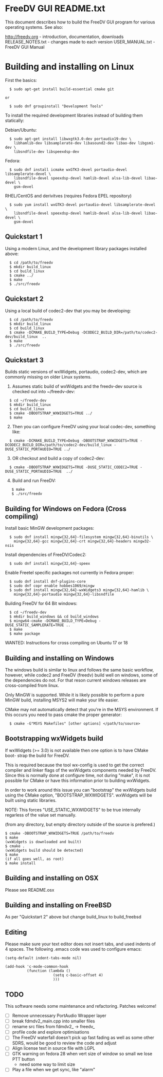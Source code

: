 # FreeDV GUI README.txt

This document describes how to build the FreeDV GUI program for
various operating systems.  See also:

  http://freedv.org - introduction, documentation, downloads
  RELEASE_NOTES.txt - changes made to each version
  USER_MANUAL.txt   - FreeDV GUI Manual

# Building and installing on Linux

First the basics:
```
  $ sudo apt-get install build-essential cmake git

or

  $ sudo dnf groupinstall "Development Tools"
```

To install the required development libraries instead of building them
statically:

Debian/Ubuntu:
```
  $ sudo apt-get install libwxgtk3.0-dev portaudio19-dev \
    libhamlib-dev libsamplerate-dev libasound2-dev libao-dev libgsm1-dev \
    libsndfile-dev libspeexdsp-dev
```
Fedora:
```
  $ sudo dnf install icmake wxGTK3-devel portaudio-devel libsamplerate-devel \
    libsndfile-devel speexdsp-devel hamlib-devel alsa-lib-devel libao-devel \
    gsm-devel
```

RHEL/CentOS and derivitves (requires Fedora EPEL repository)
```
  $ sudo yum install wxGTK3-devel portaudio-devel libsamplerate-devel \ 
    libsndfile-devel speexdsp-devel hamlib-devel alsa-lib-devel libao-devel \
    gsm-devel
```

## Quickstart 1

Using a modern Linux, and the development library packages installed above:
```
  $ cd /path/to/freedv
  $ mkdir build_linux
  $ cd build_linux
  $ cmake ../ 
  $ make
  $ ./src/freedv
```

## Quickstart 2

Using a local build of codec2-dev that you may be developing:
```
  $ cd /path/to/freedv
  $ mkdir build_linux
  $ cd build_linux
  $ cmake -DCMAKE_BUILD_TYPE=Debug -DCODEC2_BUILD_DIR=/path/to/codec2-dev/build_linux  ..
  $ make
  $ ./src/freedv
```

## Quickstart 3

Builds static versions of wxWidgets, portaudio, codec2-dev, which are commonly
missing on older Linux systems.

1. Assumes static build of wxWidgets and the freedv-dev source is checked out into ~/freedv-dev:
```
  $ cd ~/freedv-dev
  $ mkdir build_linux
  $ cd build_linux
  $ cmake -DBOOTSTRAP_WXWIDGETS=TRUE ../
  $ make
```

2. Then you can configure FreeDV using your local codec-dev, something like:
```
  $ cmake -DCMAKE_BUILD_TYPE=Debug -DBOOTSTRAP_WXWIDGETS=TRUE -DCODEC2_BUILD_DIR=/path/to/codec2-dev/build_linux -DUSE_STATIC_PORTAUDIO=TRUE ../
```

3. OR checkout and build a copy of codec2-dev:
```
  $ cmake -DBOOTSTRAP_WXWIDGETS=TRUE -DUSE_STATIC_CODEC2=TRUE -DUSE_STATIC_PORTAUDIO=TRUE  ../
```
  
4. Build and run FreeDV:
```
   $ make
   $ ./src/freedv
```

## Building for Windows on Fedora (Cross compiling)

Install basic MinGW development packages:
```
  $ sudo dnf install mingw{32,64}-filesystem mingw{32,64}-binutils \
    mingw{32,64}-gcc mingw{32,64}-crt mingw{32,64}-headers mingw32-nsis
```

Install dependencies of FreeDV/Codec2:
```
  $ sudo dnf install mingw{32,64}-speex
```

Enable Freetel specific packages not currently in Fedora proper:
```
  $ sudo dnf install dnf-plugins-core
  $ sudo dnf copr enable hobbes1069/mingw
  $ sudo dnf install mingw{32,64}-wxWidgets3 mingw{32,64}-hamlib \
    mingw{32,64}-portaudio mingw{32,64}-libsndfile
```

Building FreeDV for 64 Bit windows:
```
  $ cd ~/freedv-dev
  $ mkdir build_windows && cd build_windows
  $ mingw64-cmake -DCMAKE_BUILD_TYPE=Debug -DUSE_STATIC_SAMPLERATE=TRUE ..
  $ make
  $ make package
```
  
WANTED: Instructions for cross compiling on Ubuntu 17 or 18

## Building and installing on Windows

The windows build is similar to linux and follows the same basic workflow,
however, while codec2 and FreeDV (freedv) build well on windows, some of the
dependencies do not. For that reson current windows releases are cross-compiled
from linux.

Only MinGW is supported. While it is likely possible to perform a pure MinGW
build, installing MSYS2 will make your life easier.

CMake may not automatically detect that you're in the MSYS environment. If this
occurs you need to pass cmake the proper generator:
```
  $ cmake -G"MSYS Makefiles" [other options] </path/to/source>
```

## Bootstrapping wxWidgets build

If wxWidgets (>= 3.0) is not available then one option is to have CMake boot-
strap the build for FreeDV.

This is required because the tool wx-config is used to get the correct compiler
and linker flags of the wxWidgets components needed by FreeDV. Since this is
normally done at configure time, not during "make", it is not possible for CMake
or have this information prior to building wxWidgets.

In order to work around this issue you can "bootstrap" the wxWidgets build using
the CMake option, "BOOTSTRAP_WXWIDGETS". wxWidgets will be built using static
libraries.

NOTE: This forces "USE_STATIC_WXWIDGETS" to be true internally regarless of the
value set manually.

(from any directory, but empty directory outside of the source is prefered.)
```
$ cmake -DBOOTSTRAP_WXWIDGETS=TRUE /path/to/freedv
$ make
(wxWidgets is downloaded and built)
$ cmake .
(wxWidgets build should be detected)
$ make
(if all goes well, as root)
$ make install
```

## Building and installing on OSX

Please see README.osx

## Building and installing on FreeBSD

As per "Quickstart 2" above but change build_linux to build_freebsd

## Editing

Please make sure your text editor does not insert tabs, and
used indents of 4 spaces.  The following .emacs code was used to
configure emacs:
```
(setq-default indent-tabs-mode nil)

(add-hook 'c-mode-common-hook
          (function (lambda ()
                      (setq c-basic-offset 4)
                      )))
```

## TODO

This software needs some maintenance and refactoring.  Patches
welcome!

- [ ] Remove unnecessary PortAudio Wrapper layer
- [ ] break fdmdv2_main.cpp into smaller files
- [ ] rename src files from fdmdv2_ -> freedv_
- [ ] profile code and explore optimisations
- [ ] The FreeDV waterfall doesn't pick up fast fading as well as
    some other SDRS, would be good to review the code and
    adjust
- [ ] Align license text in source file with LGPL
- [ ] GTK warning on fedora 28 when vert size of window so small we lose
    PTT button
    + need some way to limit size
- [ ] Play a file when we get sync, like "alarm"
